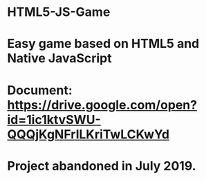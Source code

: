 # HTML5-JS-Game
# Easy game based on HTML5 and Native JavaScript
# Document: https://drive.google.com/open?id=1ic1ktvSWU-QQQjKgNFrlLKriTwLCKwYd
# Project abandoned in July 2019.
